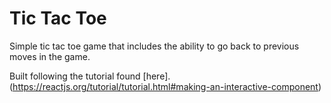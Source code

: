 # Tic Tac Toe

Simple tic tac toe game that includes the ability to go back to previous moves in the game.

Built following the tutorial found [here].(https://reactjs.org/tutorial/tutorial.html#making-an-interactive-component)
